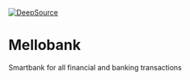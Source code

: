 [![DeepSource](https://deepsource.io/gh/KOSASIH/Mellobank.svg/?label=active+issues&show_trend=true&token=S01wfibP2V_BuYxjaafY9ICV)](https://deepsource.io/gh/KOSASIH/Mellobank/?ref=repository-badge)

# Mellobank


Smartbank for all financial and banking transactions
